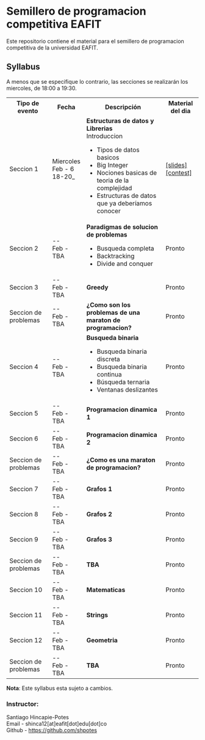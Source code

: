 # Semillero de programacion competitiva EAFIT 
Este repositorio contiene el material para el semillero de programacion
competitiva de la universidad EAFIT.

## Syllabus
A menos que se especifique lo contrario, las secciones se realizarán los miercoles, de 18:00 a 19:30.
<table class="table">
  <tbody><tr class="active">
      <th>Tipo de evento</th><th>Fecha</th><th>Descripción</th><th>Material del dia</th>
    </tr>
    <tr>
      <td>Seccion 1</td>
      <td> Miercoles <br> Feb - 6 <br> 18-20_ </td>
      <td>
	<b>Estructuras de datos y Librerias</b> <br>
    Introduccion <br>
	<ul>
	  <li>Tipos de datos basicos</li>
	  <li>Big Integer</li>
      <li>Nociones basicas de teoria de la complejidad</li>
	  <li>Estructuras de datos que ya deberíamos conocer</li>
	</ul>
      </td>
      <td>
          <a href="lect-1/lect1-intro.pdf">[slides]</a><br>
          <a href="https://a2oj.com/contest?ID=38718">[contest]</a>
      </td>
    </tr>
    <tr>
      <td>Seccion 2</td>
      <td> -- <br> Feb - <br> TBA </td>
      <td>
	<b>Paradigmas de solucion de problemas</b> <br>
	<ul>
	  <li>Busqueda completa</li>
	  <li>Backtracking</li>
	  <li>Divide and conquer</li>
        </ul>
      </td>
      <td>
          Pronto
      </td>
    </tr>
    <tr>
      <td>Seccion 3</td>
      <td> -- <br> Feb - <br> TBA </td>
      <td>
	<b>Greedy</b>
      </td>
      <td>
          Pronto
      </td>
    </tr>
    <tr>
      <td>Seccion de problemas</td>
      <td> -- <br> Feb - <br> TBA </td>
      <td>
	<b>¿Como son los problemas de una maraton de programacion?</b>
      </td>
      <td>
          Pronto
      </td>
    </tr>
    <tr>
      <td>Seccion 4</td>
      <td> -- <br> Feb - <br> TBA </td>
      <td>
	<b>Busqueda binaria</b> <br>
	<ul>
	  <li>Busqueda binaria discreta</li>
	  <li>Busqueda binaria continua</li>
	  <li>Búsqueda ternaria</li>
	  <li>Ventanas deslizantes</li>
	</ul>
      </td>
      <td>
          Pronto
      </td>
    </tr>
    <tr>
      <td>Seccion 5</td>
      <td> -- <br> Feb - <br> TBA </td>
      <td>
	<b>Programacion dinamica 1</b> <br>
      </td>
      <td>
          Pronto
      </td>
    </tr>
    <tr>
      <td>Seccion 6</td>
      <td> -- <br> Feb - <br> TBA </td>
      <td>
	<b>Programacion dinamica 2</b> <br>
      </td>
      <td>
          Pronto
      </td>
    </tr>
    <tr>
      <td>Seccion de problemas</td>
      <td> -- <br> Feb - <br> TBA </td>
      <td>
	<b>¿Como es una maraton de programacion?</b>
      </td>
      <td>
          Pronto
      </td>
     </tr>
       <tr>
      <td>Seccion 7</td>
      <td> -- <br> Feb - <br> TBA </td>
      <td>
	<b>Grafos 1</b> <br>
      </td>
      <td>
          Pronto
      </td>
    </tr>
    <tr>
      <td>Seccion 8</td>
      <td> -- <br> Feb - <br> TBA </td>
      <td>
	<b>Grafos 2</b> <br>
      </td>
      <td>
          Pronto
      </td>
    </tr>
    <tr>
      <td>Seccion 9</td>
      <td> -- <br> Feb - <br> TBA </td>
      <td>
	<b>Grafos 3</b> <br>
      </td>
      <td>
          Pronto
      </td>
    </tr>
    <tr>
      <td>Seccion de problemas</td>
      <td> -- <br> Feb - <br> TBA </td>
      <td>
	<b>TBA</b>
      </td>
      <td>
          Pronto
      </td>
     </tr>    
       <tr>
      <td>Seccion 10</td>
      <td> -- <br> Feb - <br> TBA </td>
      <td>
	<b>Matematicas</b> <br>
      </td>
      <td>
          Pronto
      </td>
    </tr>
    <tr>
      <td>Seccion 11</td>
      <td> -- <br> Feb - <br> TBA </td>
      <td>
	<b>Strings</b> <br>
      </td>
      <td>
          Pronto
      </td>
    </tr>
    <tr>
      <td>Seccion 12</td>
      <td> -- <br> Feb - <br> TBA </td>
      <td>
	<b>Geometria</b> <br>
      </td>
      <td>
          Pronto
      </td>
    </tr>
    <tr>
      <td>Seccion de problemas</td>
      <td> -- <br> Feb - <br> TBA </td>
      <td>
	<b>TBA</b>
      </td>
      <td>
          Pronto
      </td>
     </tr> 	  
</tbody></table>

**Nota**: Este syllabus esta sujeto a cambios.

### Instructor:
Santiago Hincapie-Potes<br>
Email - shinca12[at]eafit[dot]edu[dot]co<br>
Github - https://github.com/shpotes
